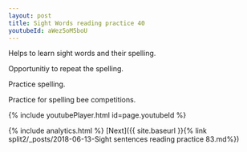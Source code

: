 ```yaml
---
layout: post
title: Sight Words reading practice 40
youtubeId: aWez5oM5boU
---
```

 
 
Helps to learn sight words and their spelling.

Opportunitiy to repeat the spelling. 

Practice spelling. 
 
Practice for spelling bee competitions. 
 
{% include youtubePlayer.html id=page.youtubeId %}
 
 
{% include analytics.html %} 
[Next]({{ site.baseurl }}{% link  split2/_posts/2018-06-13-Sight sentences reading practice 83.md%})
 
